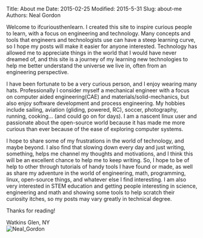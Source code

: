 Title: About me
Date: 2015-02-25
Modified: 2015-5-31
Slug: about-me
Authors: Neal Gordon

Welcome to ifcuriousthenlearn. I created this site to inspire curious people to learn, with a focus on engineering and technology. Many concepts and tools that engineers and technologists use can have a steep learning curve, so I hope my posts will make it easier for anyone interested. Technology has allowed me to appreciate things in the world that I would have never dreamed of, and this site is a journey of my learning new technologies to help me better understand the universe we live in, often from an engineering perspective. 

I have been fortunate to be a very curious person, and I enjoy wearing many hats. Professionally I consider myself a mechanical engineer with a focus on computer aided engineering(CAE) and materials/solid-mechanics, but also enjoy software development and process engineering. My hobbies include sailing, aviation (gliding, powered, RC), soccer, photography, running, cooking... (and could go on for days). I am a nascent linux user and passionate about the open-source world because it has made me more curious than ever because of the ease of exploring computer systems.

I hope to share some of my frustrations in the world of technology, and maybe beyond. I also find that slowing down every day and just writing, something, helps me channel my thoughts and motivations, and I think this will be an excellent chance to help me to keep writing.
So, I hope to be of help to other through tutorials of handy tools I have found or made, as well as share my adventure in the world of engineering, math, programming, linux, open-source things, and whatever else I find interesting. I am also very interested in STEM education and getting people interesting in science, engineering and math and showing some tools to help scratch their curiosity itches, so my posts may vary greatly in technical degree. 

Thanks for reading!

Watkins Glen, NY  
![Neal_Gordon]({attach}/images/Neal_Gordon.jpg)
